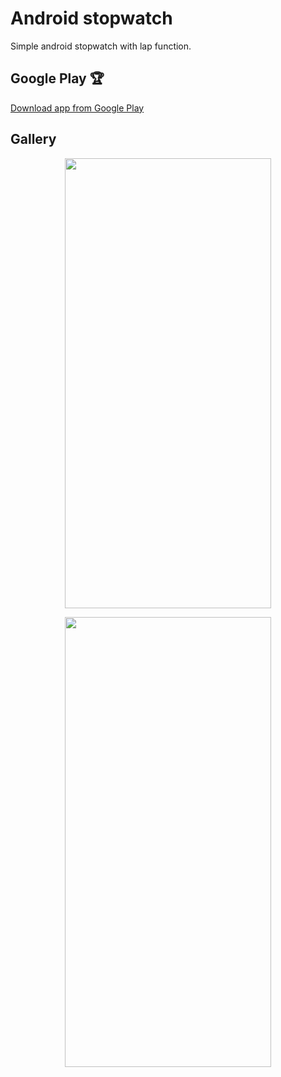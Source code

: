 # Android stopwatch
Simple android stopwatch with lap function.

## Google Play :trophy:

[Download app from Google Play](https://play.google.com/store/apps/details?id=pl.mateusz.stopwatch)

## Gallery

<p align="center">
  <img src="https://i.imgur.com/jqrqlZr.jpg"  width="330" height="720">
</p>

<p align="center">
  <img src="https://i.imgur.com/rEMHh4B.jpg"  width="330" height="720">
</p>
